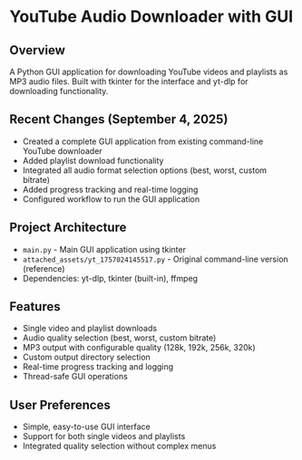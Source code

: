 # YouTube Audio Downloader with GUI

## Overview
A Python GUI application for downloading YouTube videos and playlists as MP3 audio files. Built with tkinter for the interface and yt-dlp for downloading functionality.

## Recent Changes (September 4, 2025)
- Created a complete GUI application from existing command-line YouTube downloader
- Added playlist download functionality
- Integrated all audio format selection options (best, worst, custom bitrate)
- Added progress tracking and real-time logging
- Configured workflow to run the GUI application

## Project Architecture
- `main.py` - Main GUI application using tkinter
- `attached_assets/yt_1757024145517.py` - Original command-line version (reference)
- Dependencies: yt-dlp, tkinter (built-in), ffmpeg

## Features
- Single video and playlist downloads
- Audio quality selection (best, worst, custom bitrate)
- MP3 output with configurable quality (128k, 192k, 256k, 320k)
- Custom output directory selection
- Real-time progress tracking and logging
- Thread-safe GUI operations

## User Preferences
- Simple, easy-to-use GUI interface
- Support for both single videos and playlists
- Integrated quality selection without complex menus